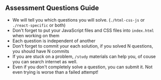 ## Assessment Questions Guide

- We will tell you which questions you will solve.  (`./html-css-js` or `./react-specific` or both)
- Don't forget to put your JavaScript files and CSS files into `index.html` when working on them
- Each question is independent of another
- Don't forget to commit your each solution, if you solved N questions, you should have N commits
- If you are stuck on a problem, `/study` materials can help you, of couse you can search internet as well.
- Even if you don't completely solve a question, you can submit it. Not even trying is worse than a failed attempt!
